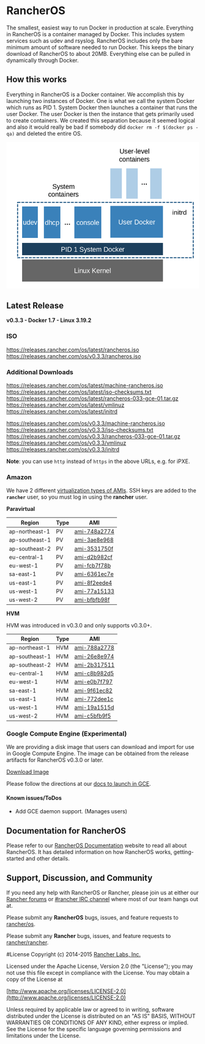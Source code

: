 # RancherOS

The smallest, easiest way to run Docker in production at scale.  Everything in RancherOS is a container managed by Docker.  This includes system services such as udev and rsyslog.  RancherOS includes only the bare minimum amount of software needed to run Docker.  This keeps the binary download of RancherOS to about 20MB.  Everything else can be pulled in dynamically through Docker.

## How this works

Everything in RancherOS is a Docker container.  We accomplish this by launching two instances of
Docker.  One is what we call the system Docker which runs as PID 1.  System Docker then launches
a container that runs the user Docker.  The user Docker is then the instance that gets primarily
used to create containers.  We created this separation because it seemed logical and also
it would really be bad if somebody did `docker rm -f $(docker ps -qa)` and deleted the entire OS.

![How it works](docs/rancheros.png "How it works")


## Latest Release

**v0.3.3 - Docker 1.7 - Linux 3.19.2**

### ISO

https://releases.rancher.com/os/latest/rancheros.iso  
https://releases.rancher.com/os/v0.3.3/rancheros.iso  

### Additional Downloads

https://releases.rancher.com/os/latest/machine-rancheros.iso  
https://releases.rancher.com/os/latest/iso-checksums.txt  
https://releases.rancher.com/os/latest/rancheros-033-gce-01.tar.gz  
https://releases.rancher.com/os/latest/vmlinuz  
https://releases.rancher.com/os/latest/initrd  

https://releases.rancher.com/os/v0.3.3/machine-rancheros.iso  
https://releases.rancher.com/os/v0.3.3/iso-checksums.txt  
https://releases.rancher.com/os/v0.3.3/rancheros-033-gce-01.tar.gz  
https://releases.rancher.com/os/v0.3.3/vmlinuz  
https://releases.rancher.com/os/v0.3.3/initrd  

**Note**: you can use `http` instead of `https` in the above URLs, e.g. for iPXE.  

### Amazon

We have 2 different [virtualization types of AMIs](http://docs.aws.amazon.com/AWSEC2/latest/UserGuide/virtualization_types.html). SSH keys are added to the **`rancher`** user, so you must log in using the **rancher** user.

**Paravirtual**

Region | Type | AMI |
-------|------|------
ap-northeast-1 | PV |  [ami-748a2774](https://console.aws.amazon.com/ec2/home?region=ap-northeast-1#launchInstanceWizard:ami=ami-748a2774)
ap-southeast-1 | PV |  [ami-3ae8e968](https://console.aws.amazon.com/ec2/home?region=ap-southeast-1#launchInstanceWizard:ami=ami-3ae8e968)
ap-southeast-2 | PV |  [ami-3531750f](https://console.aws.amazon.com/ec2/home?region=ap-southeast-2#launchInstanceWizard:ami=ami-3531750f)
eu-central-1 | PV |  [ami-d2b982cf](https://console.aws.amazon.com/ec2/home?region=eu-central-1#launchInstanceWizard:ami=ami-d2b982cf)
eu-west-1 | PV |  [ami-fcb7f78b](https://console.aws.amazon.com/ec2/home?region=eu-west-1#launchInstanceWizard:ami=ami-fcb7f78b)
sa-east-1 | PV |  [ami-6361ec7e](https://console.aws.amazon.com/ec2/home?region=sa-east-1#launchInstanceWizard:ami=ami-6361ec7e)
us-east-1 | PV |  [ami-8f2eede4](https://console.aws.amazon.com/ec2/home?region=us-east-1#launchInstanceWizard:ami=ami-8f2eede4)
us-west-1 | PV |  [ami-77a15133](https://console.aws.amazon.com/ec2/home?region=us-west-1#launchInstanceWizard:ami=ami-77a15133)
us-west-2 | PV |  [ami-bfbfb98f](https://console.aws.amazon.com/ec2/home?region=us-west-2#launchInstanceWizard:ami=ami-bfbfb98f)

**HVM**

HVM was introduced in v0.3.0 and only supports v0.3.0+.

Region | Type | AMI |
-------|------|------
ap-northeast-1 | HVM |  [ami-788a2778](https://console.aws.amazon.com/ec2/home?region=ap-northeast-1#launchInstanceWizard:ami=ami-788a2778)
ap-southeast-1 | HVM |  [ami-26e8e974](https://console.aws.amazon.com/ec2/home?region=ap-southeast-1#launchInstanceWizard:ami=ami-26e8e974)
ap-southeast-2 | HVM |  [ami-2b317511](https://console.aws.amazon.com/ec2/home?region=ap-southeast-2#launchInstanceWizard:ami=ami-2b317511)
eu-central-1 | HVM |  [ami-c8b982d5](https://console.aws.amazon.com/ec2/home?region=eu-central-1#launchInstanceWizard:ami=ami-c8b982d5)
eu-west-1 | HVM |  [ami-e0b7f797](https://console.aws.amazon.com/ec2/home?region=eu-west-1#launchInstanceWizard:ami=ami-e0b7f797)
sa-east-1 | HVM |  [ami-9f61ec82](https://console.aws.amazon.com/ec2/home?region=sa-east-1#launchInstanceWizard:ami=ami-9f61ec82)
us-east-1 | HVM |  [ami-772dee1c](https://console.aws.amazon.com/ec2/home?region=us-east-1#launchInstanceWizard:ami=ami-772dee1c)
us-west-1 | HVM |  [ami-19a1515d](https://console.aws.amazon.com/ec2/home?region=us-west-1#launchInstanceWizard:ami=ami-19a1515d)
us-west-2 | HVM |  [ami-c5bfb9f5](https://console.aws.amazon.com/ec2/home?region=us-west-2#launchInstanceWizard:ami=ami-c5bfb9f5)

### Google Compute Engine (Experimental)

We are providing a disk image that users can download and import for use in Google Compute Engine. The image can be obtained from the release artifacts for RancherOS v0.3.0 or later.

[Download Image](https://github.com/rancher/os/releases/download/v0.3.3/rancheros-033-gce-01.tar.gz)

Please follow the directions at our [docs to launch in GCE](http://os.docs.rancher.com/docs/running-rancheros/cloud/gce/). 

#### Known issues/ToDos
 * Add GCE daemon support. (Manages users)

## Documentation for RancherOS

Please refer to our [RancherOS Documentation](http://os.docs.rancher.com/) website to read all about RancherOS. It has detailed information on how RancherOS works, getting-started and other details.

## Support, Discussion, and Community
If you need any help with RancherOS or Rancher, please join us at either our [Rancher forums](http://forums.rancher.com) or [#rancher IRC channel](http://webchat.freenode.net/?channels=rancher) where most of our team hangs out at.

Please submit any **RancherOS** bugs, issues, and feature requests to [rancher/os](//github.com/rancher/os/issues).

Please submit any **Rancher** bugs, issues, and feature requests to [rancher/rancher](//github.com/rancher/rancher/issues).

#License
Copyright (c) 2014-2015 [Rancher Labs, Inc.](http://rancher.com)

Licensed under the Apache License, Version 2.0 (the "License");
you may not use this file except in compliance with the License.
You may obtain a copy of the License at

[http://www.apache.org/licenses/LICENSE-2.0](http://www.apache.org/licenses/LICENSE-2.0)

Unless required by applicable law or agreed to in writing, software
distributed under the License is distributed on an "AS IS" BASIS,
WITHOUT WARRANTIES OR CONDITIONS OF ANY KIND, either express or implied.
See the License for the specific language governing permissions and
limitations under the License.


